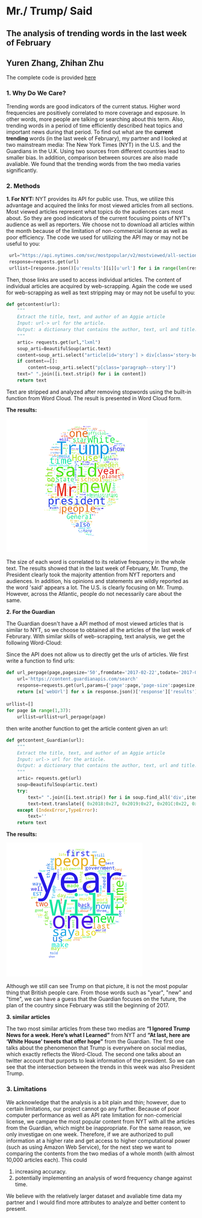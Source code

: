 
# Mr./ Trump/ Said 
## The analysis of trending words in the last week of February
##  Yuren Zhang, Zhihan Zhu 
The complete code is provided <a href="https://github.com/zyrr95/Final-Project-Sta-141B/blob/master/finalproject.ipynb">here</a>
### 1. Why Do We Care?
Trending words are good indicators of the current status. Higher word frequencies are positively correlated to more coverage and exposure. In other words, more people are talking or searching about this term. Also, trending words in a period of time efficiently described heat topics and important news during that period. 
To find out what are the **current trending**  words (in the last week of February), my partner and I looked at two mainstream media: The New York Times (NYT) in the U.S. and the Guardians in the U.K. Using two sources from different countries lead to smaller bias. In addition, comparison between sources are also made avaliable. We found that the trending words from the two media varies significantly.
### 2.  Methods 
__1. For NYT:__
 NYT provides its API for public use. Thus, we utilize this advantage and acquired the links for most viewed articles from all sections. Most viewed articles represent what topics do the audiences cars most about. So they are good indicators of the current focusing points of NYT's audience as well as reporters. We choose not to download all articles within the month because of the limitation of non-commercial license as well as poor efficiency. 
The code we used for utilizing the API may or may not be useful to you:
```python
 url="https://api.nytimes.com/svc/mostpopular/v2/mostviewed/all-sections/30/?api-key=YourKey"
 response=requests.get(url)
 urllist=[response.json()[u'results'][i][u'url'] for i in range(len(response.json()[u'results']))]
```
Then, those links are used to access individual articles. The content of individual articles are acquired by web-scrapping. 
Again the code we used for web-scrapping as well as text stripping may or may not be useful to you:
```python
def getcontent(url):
    """
    Extract the title, text, and author of an Aggie article
    Input: url-> url for the article. 
    Output: a dictionary that contains the author, text, url and title.       
    """
    artic= requests.get(url,"lxml")
    soup_arti=BeautifulSoup(artic.text)
    content=soup_arti.select("article[id='story'] > div[class='story-body-supplemental'] > div > p ")
    if content==[]:
        content=soup_arti.select("p[class='paragraph--story']")
    text=" ".join([i.text.strip() for i in content])
    return text
```
Text are stripped and analyzed after removing stopwords using the built-in function from Word Cloud. The result is presented in Word Cloud form.

__The results:__

<img src="https://github.com/zyrr95/Final-Project-Sta-141B/blob/master/nyt.png?raw=true">

The size of each word is correlated to its relative frequency in the whole text. The results showed that in the last week of February, Mr. Trump, the President clearly took the majority attention from NYT reporters and audiences. In addition, his opinions and statements are wildly reported as the word 'said' appears a lot.
The U.S. is clearly focusing on Mr. Trump. However, across the Atlantic, people do not necessarily care about the same.


__2. For the Guardian__

The Guardian doesn't have a API method of most viewed articles that is similar to NYT, so we choose to obtained all the articles of the last week of Februrary. With similar skills of web-scrapping, text analysis, we get the following Word-Cloud:

Since the API does not allow us to directly get the urls of articles. We first write a function to find urls:
```python
def url_perpage(page,pagesize='50',fromdate='2017-02-22',todate='2017-02-28',form='json',order='oldest',key='YourKey'):
    url='https://content.guardianapis.com/search'
    response=requests.get(url,params={'page':page,'page-size':pagesize,'from-date':fromdate,'to-date':todate,'format':form,'order-by':order,'api-key':key})
    return [x['webUrl'] for x in response.json()['response']['results']]

urllist=[]
for page in range(1,37):
    urllist=urllist+url_perpage(page)
```

then write another function to get the article content given an url:
```python
def getcontent_Guardian(url):
    """
    Extract the title, text, and author of an Aggie article
    Input: url-> url for the article. 
    Output: a dictionary that contains the author, text, url and title.       
    """
    artic= requests.get(url)
    soup=BeautifulSoup(artic.text)
    try:
        text=" ".join([i.text.strip() for i in soup.find_all('div',itemprop='articleBody')[0].find_all('p')])
        text=text.translate({ 0x2018:0x27, 0x2019:0x27, 0x201C:0x22, 0x201D:0x22, 0x2026:0x20 })
    except (IndexError,TypeError):
        text=''
    return text
```

__The results:__

<img src="https://github.com/zyrr95/Final-Project-Sta-141B/blob/master/guardian.png?raw=true">

Although we still can see Trump on that picture, it is not the most popular thing that British people care. From those words such as "year", "new" and "time", we can have a guess that the Guardian focuses on the future, the plan of the country since February was still the beginning of 2017.



__3. similar articles__

The two most similar articles from these two medias are __“I Ignored Trump News for a week. Here’s what I Learned”__ from NYT and __“At last, here are ‘White House’ tweets that offer hope”__ from the Guardian. The first one talks about the phenomenon that Trump is everywhere on social medias, which exactly reflects the Word-Cloud. The second one talks about an twitter account that purports to leak information of the president. So we can see that the intersection between the trends in this week was also President Trump.

### 3. Limitations

We acknowledge that the analysis is a bit plain and thin; however, due to certain limitations, our project cannot go any further. Because of poor computer performance as well as API rate limitation for non-comericial license, we campare the most popular content from NYT with all the articles from the Guardian, which might be inappropriate. For the same reason, we only investigae on one week.
Therefore, if we are authorized to pull information at a higher rate and get access to higher computational power (such as using Amazon Web Service), for the next step we want to comparing the contents from the two medias of a whole month (with almost 10,000 articles each). 
This could 
<ol>
<li>increasing accuracy.</li>
<li>potentially implementing an analysis of word frequency change against time.</li>
</ol>
We believe with the relatively larger dataset and avaliable time data my partner and I would find more attributes to analyze and better content to present. 
